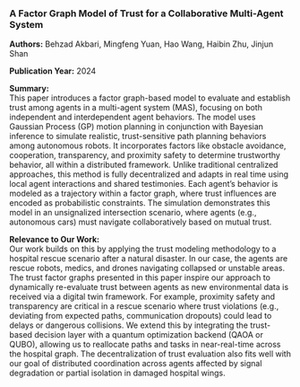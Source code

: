 ### A Factor Graph Model of Trust for a Collaborative Multi-Agent System  

**Authors:** Behzad Akbari, Mingfeng Yuan, Hao Wang, Haibin Zhu, Jinjun Shan  

**Publication Year:** 2024

**Summary:**  
This paper introduces a factor graph-based model to evaluate and establish trust among agents in a multi-agent system (MAS), focusing on both independent and interdependent agent behaviors. The model uses Gaussian Process (GP) motion planning in conjunction with Bayesian inference to simulate realistic, trust-sensitive path planning behaviors among autonomous robots. It incorporates factors like obstacle avoidance, cooperation, transparency, and proximity safety to determine trustworthy behavior, all within a distributed framework. Unlike traditional centralized approaches, this method is fully decentralized and adapts in real time using local agent interactions and shared testimonies. Each agent’s behavior is modeled as a trajectory within a factor graph, where trust influences are encoded as probabilistic constraints. The simulation demonstrates this model in an unsignalized intersection scenario, where agents (e.g., autonomous cars) must navigate collaboratively based on mutual trust.

**Relevance to Our Work:**  
Our work builds on this by applying the trust modeling methodology to a hospital rescue scenario after a natural disaster. In our case, the agents are rescue robots, medics, and drones navigating collapsed or unstable areas. The trust factor graphs presented in this paper inspire our approach to dynamically re-evaluate trust between agents as new environmental data is received via a digital twin framework. For example, proximity safety and transparency are critical in a rescue scenario where trust violations (e.g., deviating from expected paths, communication dropouts) could lead to delays or dangerous collisions. We extend this by integrating the trust-based decision layer with a quantum optimization backend (QAOA or QUBO), allowing us to reallocate paths and tasks in near-real-time across the hospital graph. The decentralization of trust evaluation also fits well with our goal of distributed coordination across agents affected by signal degradation or partial isolation in damaged hospital wings.
